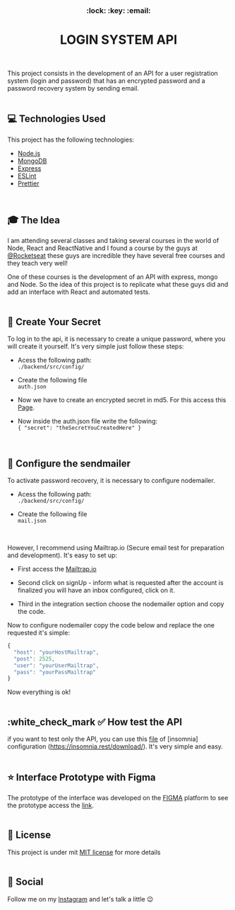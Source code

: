 <h3 align="center">:lock: :key: :email:</h3>
<h1 align="center" decoration="none"> LOGIN SYSTEM API </h1>
<br />

This project consists in the development of an API for a user registration system (login and password) that has an encrypted password and a password recovery system by sending email.
<br />
<br />

## :computer: Technologies Used

This project has the following technologies:

- [Node.js](https://nodejs.org/en/)
- [MongoDB](https://www.mongodb.com/)
- [Express](https://expressjs.com/pt-br/)
- [ESLint](https://eslint.org/)
- [Prettier](https://prettier.io/)
<br />

## :mortar_board: The Idea

I am attending several classes and taking several courses in the world of Node, React and ReactNative and I found a course by the guys at [@Rocketseat](https://github.com/Rocketseat) these guys are incredible they have several free courses and they teach very well!

One of these courses is the development of an API with express, mongo and Node. So the idea of ​​this project is to replicate what these guys did and add an interface with React and automated tests.
<br /> 
<br />

## :wrench: Create Your Secret

To log in to the api, it is necessary to create a unique password, where you will create it 
yourself. It's very simple just follow these steps:

- Acess the following path: <br />
  `./backend/src/config/`

- Create the following file <br />
  `auth.json`

- Now we have to create an encrypted secret in md5. For this access this
[Page](https://www.md5hashgenerator.com/ "Page"). <br />

- Now inside the auth.json file write the following: <br />
  `{ "secret": "theSecretYouCreatedHere" }`

<br />

## :email: Configure the sendmailer

To activate password recovery, it is necessary to configure nodemailer.

- Acess the following path: <br />
  `./backend/src/config/`

- Create the following file <br />
  `mail.json` 
<br />

However, I recommend using Mailtrap.io (Secure email test for preparation and development). It's easy to set up:

- First access the [Mailtrap.io](https://mailtrap.io/)

- Second click on signUp - inform what is requested after the account is finalized you will have an inbox configured, click on it.

- Third in the integration section choose the nodemailer option and copy the code.

Now to configure nodemailer copy the code below and replace the one requested it's simple:
```javascript
{
  "host": "yourHostMailtrap", 
  "post": 2525, 
  "user": "yourUserMailtrap", 
  "pass": "yourPassMailtrap"
}
```

Now everything is ok!
<br />
<br />

## :white_check_mark :white_check_mark: How test the API

if you want to test only the API, you can use this [file](https://github.com/EddyPBR/login-system-api/blob/master/backend/InsomniaToTest.json) of [insomnia] configuration (https://insomnia.rest/download/). It's very simple and easy.
<br />
<br />

## :star: Interface Prototype with Figma

The prototype of the interface was developed on the [FIGMA](https://www.figma.com/) platform to see the prototype access the [link](https://www.figma.com/file/L4fMK98Za4CdQMCqXSc0vJ/api?node-id=0%3A1).
<br />
<br />

## :memo: License

This project is under mit [MIT license](LICENSE) for more details
<br />
<br />

## :wave: Social

Follow me on my [Instagram](https://www.instagram.com/edvaldo_junior_dev/) and let's talk a little :wink:
<br />
